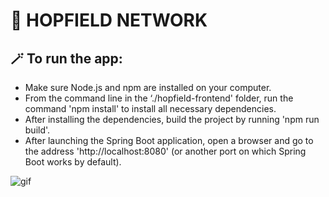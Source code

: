 # 🤖 HOPFIELD NETWORK

## 🪄 To run the app:
* Make sure Node.js and npm are installed on your computer.
* From the command line in the ‘./hopfield-frontend' folder, run the command 'npm install' to install all necessary dependencies.
* After installing the dependencies, build the project by running 'npm run build'.
* After launching the Spring Boot application, open a browser and go to the address 'http://localhost:8080' (or another port on which Spring Boot works by default).


![gif](https://drive.google.com/uc?export=view&id=19ZtbrWiAV_SHY6CawsKqmofNjszerqvm)
